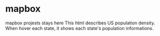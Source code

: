 # mapbox
mapbox projests stays here
This html describes US population density.
When hover each state, it shows each state's population informations.

